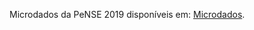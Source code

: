 Microdados da PeNSE 2019 disponíveis em: [Microdados](https://www.ibge.gov.br/estatisticas/sociais/educacao/9134-pesquisa-nacional-de-saude-do-escolar.html?=&t=microdados).
